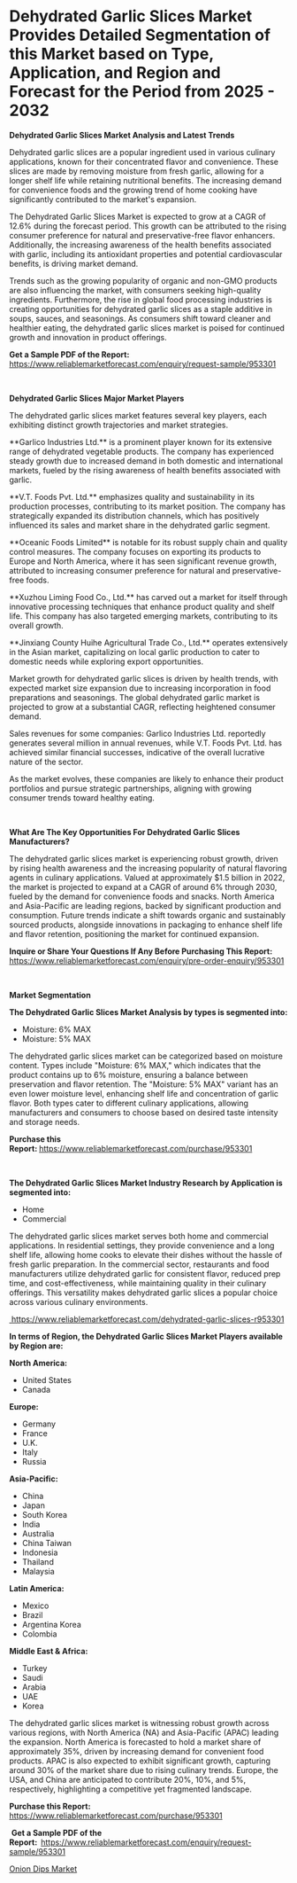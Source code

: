 <p><h1>Dehydrated Garlic Slices Market Provides Detailed Segmentation of this Market based on Type, Application, and Region and Forecast for the Period from 2025 - 2032</h1></p><p><strong>Dehydrated Garlic Slices Market Analysis and Latest Trends</strong></p>
<p><p>Dehydrated garlic slices are a popular ingredient used in various culinary applications, known for their concentrated flavor and convenience. These slices are made by removing moisture from fresh garlic, allowing for a longer shelf life while retaining nutritional benefits. The increasing demand for convenience foods and the growing trend of home cooking have significantly contributed to the market's expansion.</p><p>The Dehydrated Garlic Slices Market is expected to grow at a CAGR of 12.6% during the forecast period. This growth can be attributed to the rising consumer preference for natural and preservative-free flavor enhancers. Additionally, the increasing awareness of the health benefits associated with garlic, including its antioxidant properties and potential cardiovascular benefits, is driving market demand. </p><p>Trends such as the growing popularity of organic and non-GMO products are also influencing the market, with consumers seeking high-quality ingredients. Furthermore, the rise in global food processing industries is creating opportunities for dehydrated garlic slices as a staple additive in soups, sauces, and seasonings. As consumers shift toward cleaner and healthier eating, the dehydrated garlic slices market is poised for continued growth and innovation in product offerings.</p></p>
<p><strong>Get a Sample PDF of the Report:&nbsp;</strong> <a href="https://www.reliablemarketforecast.com/enquiry/request-sample/953301?utm_campaign=1169&utm_medium=2&utm_source=Github&utm_content=ia&utm_term=08022025&utm_id=dehydrated-garlic-slices">https://www.reliablemarketforecast.com/enquiry/request-sample/953301</a></p>
<p>&nbsp;</p>
<p><strong>Dehydrated Garlic Slices Major Market Players</strong></p>
<p><p>The dehydrated garlic slices market features several key players, each exhibiting distinct growth trajectories and market strategies. </p><p>**Garlico Industries Ltd.** is a prominent player known for its extensive range of dehydrated vegetable products. The company has experienced steady growth due to increased demand in both domestic and international markets, fueled by the rising awareness of health benefits associated with garlic. </p><p>**V.T. Foods Pvt. Ltd.** emphasizes quality and sustainability in its production processes, contributing to its market position. The company has strategically expanded its distribution channels, which has positively influenced its sales and market share in the dehydrated garlic segment.</p><p>**Oceanic Foods Limited** is notable for its robust supply chain and quality control measures. The company focuses on exporting its products to Europe and North America, where it has seen significant revenue growth, attributed to increasing consumer preference for natural and preservative-free foods.</p><p>**Xuzhou Liming Food Co., Ltd.** has carved out a market for itself through innovative processing techniques that enhance product quality and shelf life. This company has also targeted emerging markets, contributing to its overall growth.</p><p>**Jinxiang County Huihe Agricultural Trade Co., Ltd.** operates extensively in the Asian market, capitalizing on local garlic production to cater to domestic needs while exploring export opportunities. </p><p>Market growth for dehydrated garlic slices is driven by health trends, with expected market size expansion due to increasing incorporation in food preparations and seasonings. The global dehydrated garlic market is projected to grow at a substantial CAGR, reflecting heightened consumer demand.</p><p>Sales revenues for some companies: Garlico Industries Ltd. reportedly generates several million in annual revenues, while V.T. Foods Pvt. Ltd. has achieved similar financial successes, indicative of the overall lucrative nature of the sector. </p><p>As the market evolves, these companies are likely to enhance their product portfolios and pursue strategic partnerships, aligning with growing consumer trends toward healthy eating.</p></p>
<p>&nbsp;</p>
<p><strong>What Are The Key Opportunities For Dehydrated Garlic Slices Manufacturers?</strong></p>
<p><p>The dehydrated garlic slices market is experiencing robust growth, driven by rising health awareness and the increasing popularity of natural flavoring agents in culinary applications. Valued at approximately $1.5 billion in 2022, the market is projected to expand at a CAGR of around 6% through 2030, fueled by the demand for convenience foods and snacks. North America and Asia-Pacific are leading regions, backed by significant production and consumption. Future trends indicate a shift towards organic and sustainably sourced products, alongside innovations in packaging to enhance shelf life and flavor retention, positioning the market for continued expansion.</p></p>
<p><strong>Inquire or Share Your Questions If Any Before Purchasing This Report:</strong> <a href="https://www.reliablemarketforecast.com/enquiry/pre-order-enquiry/953301?utm_campaign=1169&utm_medium=2&utm_source=Github&utm_content=ia&utm_term=08022025&utm_id=dehydrated-garlic-slices">https://www.reliablemarketforecast.com/enquiry/pre-order-enquiry/953301</a></p>
<p>&nbsp;</p>
<p><strong>Market Segmentation</strong></p>
<p><strong>The Dehydrated Garlic Slices Market Analysis by types is segmented into:</strong></p>
<p><ul><li>Moisture: 6% MAX</li><li>Moisture: 5% MAX</li></ul></p>
<p><p>The dehydrated garlic slices market can be categorized based on moisture content. Types include "Moisture: 6% MAX," which indicates that the product contains up to 6% moisture, ensuring a balance between preservation and flavor retention. The "Moisture: 5% MAX" variant has an even lower moisture level, enhancing shelf life and concentration of garlic flavor. Both types cater to different culinary applications, allowing manufacturers and consumers to choose based on desired taste intensity and storage needs.</p></p>
<p><strong>Purchase this Report:&nbsp;</strong><a href="https://www.reliablemarketforecast.com/purchase/953301?utm_campaign=1169&utm_medium=2&utm_source=Github&utm_content=ia&utm_term=08022025&utm_id=dehydrated-garlic-slices">https://www.reliablemarketforecast.com/purchase/953301</a></p>
<p>&nbsp;</p>
<p><strong>The Dehydrated Garlic Slices Market Industry Research by Application is segmented into:</strong></p>
<p><ul><li>Home</li><li>Commercial</li></ul></p>
<p><p>The dehydrated garlic slices market serves both home and commercial applications. In residential settings, they provide convenience and a long shelf life, allowing home cooks to elevate their dishes without the hassle of fresh garlic preparation. In the commercial sector, restaurants and food manufacturers utilize dehydrated garlic for consistent flavor, reduced prep time, and cost-effectiveness, while maintaining quality in their culinary offerings. This versatility makes dehydrated garlic slices a popular choice across various culinary environments.</p></p>
<p><a href="https://www.reliablemarketforecast.com/dehydrated-garlic-slices-r953301?utm_campaign=1169&utm_medium=2&utm_source=Github&utm_content=ia&utm_term=08022025&utm_id=dehydrated-garlic-slices">&nbsp;https://www.reliablemarketforecast.com/dehydrated-garlic-slices-r953301</a></p>
<p><strong>In terms of Region, the Dehydrated Garlic Slices Market Players available by Region are:</strong></p>
<p>
    <p> <strong> North America: </strong>
        <ul>
            <li>United States</li>
            <li>Canada</li>
        </ul>
        </p> 
    <p> <strong> Europe: </strong>
        <ul>
            <li>Germany</li>
            <li>France</li>
            <li>U.K.</li>
            <li>Italy</li>
            <li>Russia</li>
        </ul>
        </p> 
    <p> <strong> Asia-Pacific: </strong>
        <ul>
            <li>China</li>
            <li>Japan</li>
            <li>South Korea</li>
            <li>India</li>
            <li>Australia</li>
            <li>China Taiwan</li>
            <li>Indonesia</li>
            <li>Thailand</li>
            <li>Malaysia</li>
        </ul>
        </p> 
    <p> <strong> Latin America: </strong>
        <ul>
            <li>Mexico</li>
            <li>Brazil</li>
            <li>Argentina Korea</li>
            <li>Colombia</li>
        </ul>
        </p> 
    <p> <strong> Middle East & Africa: </strong>
        <ul>
            <li>Turkey</li>
            <li>Saudi</li>
            <li>Arabia</li>
            <li>UAE</li>
            <li>Korea</li>
        </ul>
    </p>
    </p>
<p><p>The dehydrated garlic slices market is witnessing robust growth across various regions, with North America (NA) and Asia-Pacific (APAC) leading the expansion. North America is forecasted to hold a market share of approximately 35%, driven by increasing demand for convenient food products. APAC is also expected to exhibit significant growth, capturing around 30% of the market share due to rising culinary trends. Europe, the USA, and China are anticipated to contribute 20%, 10%, and 5%, respectively, highlighting a competitive yet fragmented landscape.</p></p>
<p><strong>Purchase this Report: </strong><a href="https://www.reliablemarketforecast.com/purchase/953301?utm_campaign=1169&utm_medium=2&utm_source=Github&utm_content=ia&utm_term=08022025&utm_id=dehydrated-garlic-slices">https://www.reliablemarketforecast.com/purchase/953301</a></p>
<p>&nbsp;<strong>Get a Sample PDF of the Report:&nbsp;&nbsp;</strong><a href="https://www.reliablemarketforecast.com/enquiry/request-sample/953301?utm_campaign=1169&utm_medium=2&utm_source=Github&utm_content=ia&utm_term=08022025&utm_id=dehydrated-garlic-slices">https://www.reliablemarketforecast.com/enquiry/request-sample/953301</a></p>
<p><strong></strong></p>
<p><p><a href="https://github.com/pizolina/Market-Research-Report-List-7/blob/main/onion-dips-market.md?utm_campaign=1169&utm_medium=2&utm_source=Github&utm_content=ia&utm_term=08022025&utm_id=dehydrated-garlic-slices">Onion Dips Market</a></p></p>